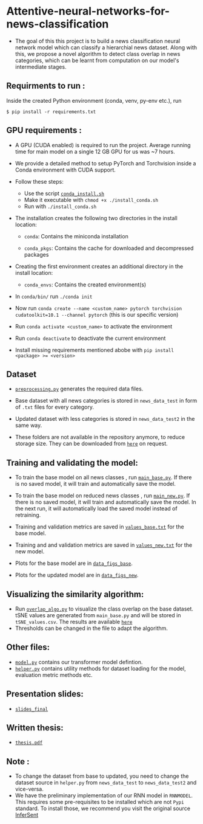 # Attentive-neural-networks-for-news-classification

* The goal of this this project is to build a news classification neural network model which can classify a hierarchial news dataset. Along with this, we propose a novel algorithm to detect class overlap in news categories, which can be learnt from computation on our model's intermediate stages.

## Requirments to run :

Inside the created Python environment (conda, venv, py-env etc.), run

    $ pip install -r requirements.txt

## GPU requirements :

* A GPU (CUDA enabled) is required to run the project. Average running time for main model on a single 12 GB GPU for us was ~7 hours.
* We provide a detailed method to setup PyTorch and Torchvision inside a Conda environment with CUDA support.

* Follow these steps:

    + Use the script [`conda_install.sh`](conda_install.sh)
    + Make it executable with `chmod +x ./install_conda.sh`
    + Run with `./install_conda.sh`

* The installation creates the following two directories in the install location:

    + `conda`: Contains the miniconda installation

    + `conda_pkgs`: Contains the cache for downloaded and decompressed packages

* Creating the first environment creates an additional directory in the install location:

    + `conda_envs`: Contains the created environment(s)

* In `conda/bin/` run `./conda init`

* Now run `conda create --name <custom_name> pytorch torchvision cudatoolkit=10.1 --channel pytorch` (this is our specific version)

* Run `conda activate <custom_name>` to activate the environment 
* Run `conda deactivate` to deactivate the current environment 
* Install missing requirements mentioned abobe with `pip install <package> >= <version>`

## Dataset

* [`preprocessing.py`](preprocessing.py) generates the required data files. 
* Base dataset with all news categories is stored in `news_data_test` in form of `.txt` files for every category.
* Updated dataset with less categories is stored in `news_data_test2` in the same way.

* These folders are not available in the repository anymore, to reduce storage size. They can be downloaded from [`here`](https://drive.google.com/drive/folders/1ursXywn-R9P9t-DU3SMy6s359kZsGOSN?usp=sharing) on request.

## Training and validating the model:

* To train the base model on all news classes , run [`main_base.py`](main_base.py). If there is no saved model, it will train and automatically save the model. 

* To train the base model on reduced news classes , run [`main_new.py`](main_new.py). If there is no saved model, it will train and automatically save the model. In the next run, it will automatically load the saved model instead of retraining.

* Training and validation metrics are saved in [`values_base.txt`](values_base.txt) for the base model.
* Training and and validation metrics are saved in [`values_new.txt`](values_new.txt) for the new model.

* Plots for the base model are in [`data_figs_base`](data_figs_bas).
* Plots for the updated model are in [`data_figs_new`](data_figs_new).

## Visualizing the similarity algorithm:

* Run [`overlap_algo.py`](overlap_algo.py) to visualize the class overlap on the base dataset. tSNE values are generated from `main_base.py` and will be stored in `tSNE_values.csv`. The results are available [`here`](https://drive.google.com/drive/folders/1ursXywn-R9P9t-DU3SMy6s359kZsGOSN?usp=sharing)
* Thresholds can be changed in the file to adapt the algorithm.


## Other files:

* [`model.py`](model.py) contains our transformer model defintion.
* [`helper.py`](helper.py) contains utility methods for dataset loading for the model, evaluation metric methods etc.

## Presentation slides: 
* [`slides_final`](slides_final.pdf)

## Written thesis:
* [`thesis.pdf`](thesis.pdf)

## Note :

* To change the dataset from base to updated, you need to change the dataset source in `helper.py` from `news_data_test` to `news_data_test2` and vice-versa.
* We have the preliminary implementation of our RNN model in `RNNMODEL`. This requires some pre-requisites to be installed which are not `Pypi` standard. To install those, we 
recommend you visit the original source [InferSent](https://github.com/facebookresearch/InferSent)















